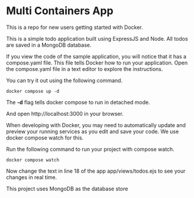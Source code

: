 # Multi Containers App

This is a repo for new users getting started with Docker.

This is a simple todo application built using ExpressJS and Node. 
All todos are saved in a MongoDB database.

If you view the code of the sample application, you will notice that it has a compose.yaml file. 
This file tells Docker how to run your application. Open the compose.yaml file in a text editor to explore the instructions.


You can try it out using the following command.

```docker compose up -d```

The **-d** flag tells docker compose to run in detached mode.

And open http://localhost:3000 in your browser.


When developing with Docker, you may need to automatically update and preview your running services as you edit and save your code. We use docker compose watch for this.

Run the following command to run your project with compose watch.

```docker compose watch```

Now change the text in line 18 of the app app/views/todos.ejs to see your changes in real time.

This project uses MongoDB as the database store